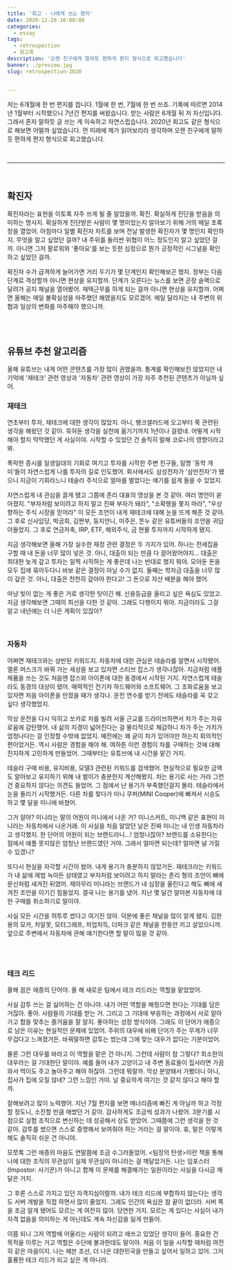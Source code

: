 ```yaml
---
title: '회고 - 나에게 쓰는 편지'
date: 2020-12-26 16:00:00
categories:
  - essay
tags:
  - retrospection
  - 회고록
description: '오랜 친구에게 말하듯 편하게 편지 형식으로 회고했습니다'
banner: ./preview.jpg
slug: retrospection-2020


---
```


저는 6개월에 한 번 편지를 씁니다. 1월에 한 번, 7월에 한 번 쓰죠. 기록에 따르면 2014년 1월부터 시작했으니 7년간 편지를 써왔습니다. 받는 사람은 6개월 뒤 저 자신입니다. 그래서 혼자 말하듯 글 쓰는 게 익숙하고 자연스럽습니다. 2020년 회고도 같은 형식으로 해보면 어떨까 싶었습니다. 먼 미래에 제가 읽어보리라 생각하며 오랜 친구에게 말하듯 편하게 편지 형식으로 회고했습니다.

<br/>

---

<br/>

## 확진자

확진자라는 표현을 이토록 자주 쓰게 될 줄 알았을까. 확진. 확실하게 진단을 받음을 의미하는 명사지. 확실하게 진단받은 사람이 몇 명이었는지 알아보기 위해 거의 매일 초록 창을 열었어. 아침마다 일별 확진자 차트를 보며 전날 발생한 확진자가 몇 명인지 확인하지. 무엇을 알고 싶었던 걸까? 내 주위를 둘러싼 위협이 어느 정도인지 알고 싶었던 걸까. 아니면 그저 팔로워와 '좋아요'를 보는 듯한 심정으로 뭔가 긍정적인 시그널을 확인하고 싶었던 걸까.

확진자 수가 급격하게 늘어가면 거리 두기가 몇 단계인지 확인해보곤 했지. 정부는 다음 단계로 격상할까 아니면 현상을 유지할까. 단계가 오른다는 뉴스를 보면 곧장 슬랙으로 달려가 공지 채널을 열어봤어. 재택근무를 하게 되는 걸까 아니면 현상을 유지할까. 어쩌면 올해는 매일 불확실성을 마주했던 해였을지도 모르겠어. 매일 달라지는 내 주변의 위협과 일상의 변화를 마주해야 했으니까.

<br/><br/>

## 유튜브 추천 알고리즘

올해 유튜브는 내게 어떤 콘텐츠를 가장 많이 권했을까. 통계를 확인해보진 않았지만 내 기억에 '재테크' 관련 영상과 '자동차' 관련 영상이 가장 자주 추천된 콘텐츠가 아닐까 싶어.

### 재테크

연초부터 투자, 재테크에 대한 생각이 많았지. 아니, 뱅크샐러드에 오고부터 쭉 관련된 생각을 해왔던 것 같아. 묵혀둔 생각을 실천에 옮기기까지 1년이나 걸렸네. 어떻게 시작해야 할지 막막했던 게 사실이야. 시작할 수 있었던 건 솔직히 말해 코로나의 영향이라고 봐.

폭락한 증시를 일생일대의 기회로 여기고 투자를 시작한 주변 친구들, 일명 '동학 개미'들이 자연스럽게 나를 투자의 길로 인도했어. 회사에서도 삼성전자가 '삼만전자'가 됐으니 지금이 기회라느니 테슬라 주식으로 얼마를 벌었다는 얘기를 쉽게 들을 수 있었지.

자연스럽게 내 관심을 끌게 됐고 그쯤에 존리 대표의 영상을 본 것 같아. 여러 명언이 쏟아졌지. "부자처럼 보이려고 하지 말고 진짜 부자가 돼라", "소확행을 쫓지 마라", "우상향하는 주식 시장을 믿어라" 이 모든 조언이 내게 재테크에 대해 눈을 뜨게 해준 것 같아. 그 후로 신사임당, 박곰희, 김짠부, 둥지언니, 미주은, 똔누 같은 유튜버들의 조언을 귀담아들었지. 그 후로 연금저축, IRP, ETF, 해외주식, 금 현물 투자까지 시작하게 됐지.

지금 생각해보면 올해 가장 실수한 재정 관련 결정은 두 가지가 있어. 하나는 전세집을 구할 때 내 돈을 너무 많이 넣은 것. 아니, 대출이 되는 만큼 다 끌어왔어야지... 대출은 최대한 늦게 갚고 투자는 일찍 시작하는 게 좋은데 나는 반대로 했지 뭐야. 모아둔 돈을 모두 집에 묶어두다니 바보 같은 결정이 아닐 수가 없지. 둘째는 학자금 대출을 너무 많이 갚은 것. 아니, 대출은 천천히 갚아야 한다고! 그 돈으로 자산 배분을 해야 했어.

마냥 빚이 없는 게 좋은 거로 생각한 탓이긴 해. 신용등급을 올리고 싶은 욕심도 있었고. 지금 생각해보면 그때의 최선을 다한 것 같아. 그래도 다행이지 뭐야. 지금이라도 그걸 알고 내년에는 더 나은 계획이 있잖아?

<br/>

### 자동차

어쩌면 재테크와는 상반된 키워드지. 자동차에 대한 관심은 테슬라를 알면서 시작됐어. 엘론 머스크가 바꿔 가는 세상을 보고 있자면 스티브 잡스가 생각나잖아. 지금처럼 애플 제품을 쓰는 것도 처음엔 잡스와 아이폰에 대한 동경에서 시작된 거지. 자연스럽게 테슬라도 동경의 대상이 됐어. 매력적인 전기차 하드웨어와 소프트웨어. 그 조화로움을 보고 있자면 처음 아이폰을 만졌을 때가 생각나. 운전 연수를 받기 전에도 테슬라를 꼭 갖고 싶다 생각했었지.

막상 운전을 다시 익히고 쏘카로 차를 빌려 서울 근교를 드라이브하면서 차가 주는 자유로움에 감탄했어. 내 삶의 지경이 넓어진다는 걸 물리적으로 체감하니 차가 주는 가치가 엄청나다는 걸 인정할 수밖에 없었지. 예전에는 왜 굳이 차가 있어야만 하는지 회의적인 편이었거든. 역시 사람은 경험을 해야 해. 여하튼 이런 경험이 차를 구매하는 것에 대해 진지하게 고민하게 만들었어. 그때부터는 유튜브에 내 시간을 맡긴 거지.

테슬라 구매 비용, 유지비용, 모델3 관련된 키워드를 검색했어. 현실적으로 필요한 금액도 알아보고 유지하기 위해 내 벌이가 충분한지 계산해봤지. 차는 용기로 사는 거라 그런 건 중요하지 않다는 의견도 들었어. 그 점에서 난 용기가 부족했던걸지 몰라. 테슬라에서 눈을 돌리기 시작했거든. 다른 차를 찾다가 미니 쿠퍼(MINI Cooper)에 빠져서 시승도 하고 몇 달을 미니에 바쳤어.

그거 알아? 미니라는 말의 어원이 미니에서 나온 거? 미니스커트, 미니백 같은 표현이 미니라는 자동차에서 나온거래. 이 사실을 처음 알았던 날은 진짜 미니는 내 인생 자동차라고 생각했지. 한 단어의 어원이 되는 브랜드라니...! 엄청나잖아? 브랜드를 소유한다는 점에서 애플 못지않은 엄청난 브랜드였던 거야. 그래서 얼마면 되는데? 얼마면 널 가질 수 있겠니?

또다시 현실을 자각할 시간이 왔어. 내게 용기가 충분하지 않았거든. 재테크라는 키워드가 내 삶에 제법 녹아든 상태였고 부자처럼 보이려고 하지 말라는 존리 형의 조언이 뼈에 문신처럼 새겨진 뒤였어. 제아무리 미니라는 브랜드가 내 심장을 울린다고 해도 뼈에 새겨진 조언을 이기긴 힘들었지. 결국 나는 용기를 냈어. 지난 몇 달간 알아본 자동차에 대한 구매를 취소하기로 말이야.

사실 모든 시간을 허투루 썼다고 여기진 않아. 덕분에 좋은 채널을 많이 알게 됐지. 김한용의 모카, 차알못, 모터그래프, 차업차득, 더파크 같은 채널을 한동안 끼고 살았으니까. 앞으로 주변에서 자동차에 관해 얘기한다면 할 말이 많을 것 같아.

<br/><br/>

### 테크 리드

올해 꼽은 애증의 단어야. 올 해 새로운 팀에서 테크 리드라는 역할을 맡았었어.

사실 감투 쓰는 걸 싫어하는 건 아니야. 내가 어떤 역할을 해줬으면 한다는 기대를 담은 거잖아. 좋아. 사람들의 기대를 받는 거. 그리고 그 기대에 부응하는 과정에서 서로 알아가고 합을 맞추는 즐거움을 잘 알지. 좋아하는 성장 방식이야. 그래도 이 단어가 애증으로 남은 이유는 현실적인 문제에 있었어. 주위의 대우에 비해 단어가 주는 무게가 너무 무겁다고 느껴졌거든. 바꿔말하면 감투는 썼는데 그에 맞는 대우가 없다는 기분이었어.

물론 그런 대우를 바라고 이 역할을 맡은 건 아니지. 그런데 사람이 참 그렇다? 최소한의 대우라는 걸 기대한단 말이야. 예를 들어 내가 고양이고 내 주변 동료들이 집사라면 가끔 와서 먹이도 주고 놀아주고 해야 하잖아. 그런데 뭐랄까. 막상 분양돼서 가봤더니 아니, 집사가 집에 오질 않네? 그런 느낌인 거야. 날 중요하게 여기는 것 같지 않다고 해야 할까.

잘해보려고 많이 노력했어. 지난 7월 편지를 보면 매너리즘에 빠진 게 아닐까 하고 걱정할 정도니, 소진할 만큼 애썼던 거 같아. 감사하게도 조금씩 성과가 나왔어. 3분기를 시점으로 실험 조직으로 변신하는 데 성공해서 상도 받았어. 그때쯤에 그런 생각을 한 것 같아. 감투를 썼으면 스스로 증명해서 보여줘야 하는 거라는 걸 말이야. 휴, 말은 이렇게 해도 솔직히 쉬운 건 아니야.

모쪼록 그런 애증의 마음도 연말쯤에 조금 수그러들었어. <팀장의 탄생>이란 책을 통해 나에 대한 조직의 무관심이 실제 무관심이 아니라는 걸 깨달았거든. 나는 임포스터(Impostor: 사기꾼)가 아니고 함께 이 문제를 해결해가는 일원이라는 사실을 다시금 깨달은 거지.

그 후론 스스로 가지고 있던 자격지심이랄까. 내가 테크 리드에 부합하지 않는다는 생각도 서버 개발을 직접 하면서 많이 줄었지. 그래도 인간의 욕심은 참 끝이 없더라. 서버 쪽을 조금 알게 됐어도 모르는 게 여전히 많아. 당연한 거지. 모르는 게 있다는 사실이 내가 자격 없음을 의미하는 게 아닌데도 계속 자신감을 잃게 만들어.

이쯤 되니 그저 역할에 어울리는 사람이 되려고 애쓰고 있었단 생각이 들어. 중요한 건 목적을 이루는 거고 역할은 수단에 불과한데도 말이야. 처음 이 일을 시작할 때처럼 여전히 같은 마음이지. 나는 헤븐 조선, 더 나은 대한민국을 만들고 싶어서 일하고 있어. 그저 훌륭한 테크 리드가 되고 싶은 게 아니라.
